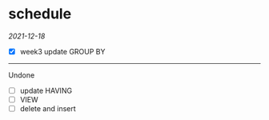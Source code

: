 # schedule

*2021-12-18*

- [x] week3 update GROUP BY

***

Undone

- [ ] update HAVING
- [ ]  VIEW
- [ ] delete and insert